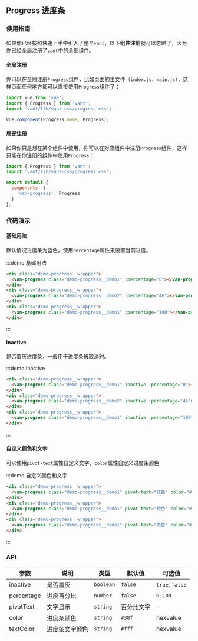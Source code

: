 <style>
.demo-progress {
  &__wrapper {
    padding: 5px;
    margin: 20px 10px;
  }
} 
</style>


## Progress 进度条

### 使用指南

如果你已经按照快速上手中引入了整个`vant`，以下**组件注册**就可以忽略了，因为你已经全局注册了`vant`中的全部组件。

#### 全局注册

你可以在全局注册`Progress`组件，比如页面的主文件（`index.js`，`main.js`），这样页面任何地方都可以直接使用`Progress`组件了：

```js
import Vue from 'vue';
import { Progress } from 'vant';
import 'vant/lib/vant-css/progress.css';

Vue.component(Progress.name, Progress);
```

#### 局部注册

如果你只是想在某个组件中使用，你可以在对应组件中注册`Progress`组件，这样只能在你注册的组件中使用`Progress`：

```js
import { Progress } from 'vant';
import 'vant/lib/vant-css/progress.css';

export default {
  components: {
    'van-progress': Progress
  }
};
```

### 代码演示

#### 基础用法

默认情况进度条为蓝色，使用`percentage`属性来设置当前进度。

:::demo 基础用法
```html
<div class="demo-progress__wrapper">
  <van-progress class="demo-progress__demo1" :percentage="0"></van-progress>
</div>
<div class="demo-progress__wrapper">
  <van-progress class="demo-progress__demo2" :percentage="46"></van-progress>
</div>
<div class="demo-progress__wrapper">
  <van-progress class="demo-progress__demo1" :percentage="100"></van-progress>
</div>
```
:::


#### Inactive

是否置灰进度条，一般用于进度条被取消时。

:::demo Inactive
```html
<div class="demo-progress__wrapper">
  <van-progress class="demo-progress__demo1" inactive :percentage="0"></van-progress>
</div>
<div class="demo-progress__wrapper">
  <van-progress class="demo-progress__demo2" inactive :percentage="46"></van-progress>
</div>
<div class="demo-progress__wrapper">
  <van-progress class="demo-progress__demo1" inactive :percentage="100"></van-progress>
</div>
```
:::


#### 自定义颜色和文字

可以使用`pivot-text`属性自定义文字，`color`属性自定义进度条颜色

:::demo 自定义颜色和文字
```html
<div class="demo-progress__wrapper">
  <van-progress class="demo-progress__demo1" pivot-text="红色" color="#ed5050" :percentage="26"></van-progress>
</div>
<div class="demo-progress__wrapper">
  <van-progress class="demo-progress__demo1" pivot-text="橙色" color="#f60" :percentage="46"></van-progress>
</div>
<div class="demo-progress__wrapper">
  <van-progress class="demo-progress__demo1" pivot-text="黄色" color="#f09000" :percentage="66"></van-progress>
</div>
```
:::

### API

| 参数       | 说明      | 类型       | 默认值       | 可选值       |
|-----------|-----------|-----------|-------------|-------------|
| inactive | 是否置灰 | `boolean`  | `false`          | `true`, `false`    |
| percentage | 进度百分比 | `number`  | `false`          | `0-100`    |
| pivotText | 文字显示 | `string`  | 百分比文字          | -   |
| color | 进度条颜色 | `string`  | `#38f`    | hexvalue   |
| textColor | 进度条文字颜色 | `string`  | `#fff`    | hexvalue   |

